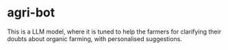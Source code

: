# agri-bot
This is a LLM model, where it is tuned to help the farmers for clarifying their doubts about organic farming, with personalised suggestions.
